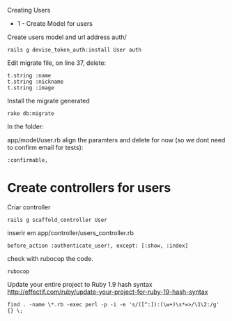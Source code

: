 Creating Users

- 1 - Create Model for users

Create users model and url address auth/

    rails g devise_token_auth:install User auth
    
Edit migrate file, on line 37, delete:

    t.string :name
    t.string :nickname
    t.string :image

Install the migrate generated

    rake db:migrate

In the folder:

app/model/user.rb align the paramters and delete for now (so we dont need to confirm email for tests):

    :confirmable,

# Create controllers for users

Criar controller

    rails g scaffold_controller User

inserir em app/controller/users_controller.rb

    before_action :authenticate_user!, except: [:show, :index]

check with rubocop the code.

    rubocop

Update your entire project to Ruby 1.9 hash syntax 
http://effectif.com/ruby/update-your-project-for-ruby-19-hash-syntax

    find . -name \*.rb -exec perl -p -i -e 's/([^:]):(\w+)\s*=>/\1\2:/g' {} \;

